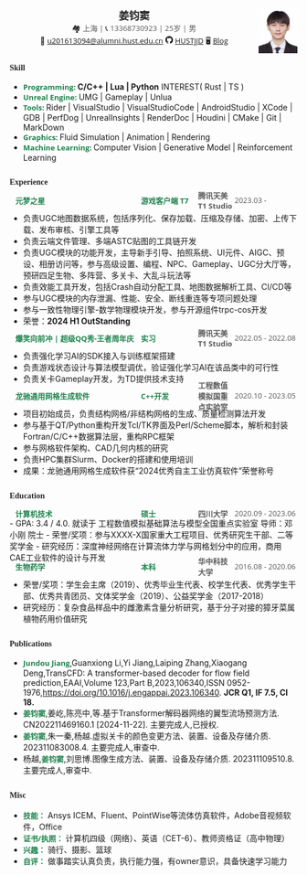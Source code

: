 
<center>
    <div>
        <img src="resoure/avatar.jpg" style="float:right" width="68" height="80"/>
        <span style="font-family:Georgia;font-size:18px;color:#262626;font-weight:bold">姜钧窦</span>
        <br>
        <span style="font-size:13px;">&#x1F3D8;</span> <span style="font-family:Open Sans;font-size:13px;color:#595959;">上海 | </span>
        <span style="font-size:13px;">&#x1F4DE;</span> <span style="font-family:Open Sans;font-size:13px;color:#595959;">13368730923 | 25岁 | 男 </span>
        <br>
        <span style="font-size:13px;">&#x1F4E7;</span> <a href="mailto:u201613094@alumni.hust.edu.cn", style="font-family:Open Sans;font-size:13px;">u201613094@alumni.hust.edu.cn</a>
        </font><img src="resoure/github.jpg" width="13px"> <a href="https://github.com/HUSTJJD", style="font-family:Open Sans;font-size:13px;">HUSTJJD</a>
        <span style="font-size:13px">&#x1F5A5;</span> <a href="https://hustjjd.github.io/", style="font-family:Open Sans;font-size:13px;">Blog</a>
    </div>
</center>

### <span style="font-family:Georgia;font-size:14px;color:#262626"> **Skill** </span>

- <span style="font-size:13px;font-family:Open Sans;font-weight:bold;color:#1d824c;">Programming: </span> **C/C++ | Lua | Python**  INTEREST( Rust | TS )
- <span style="font-size:13px;font-family:Open Sans;font-weight:bold;color:#1d824c;">Unreal Engine: </span> UMG | Gameplay | Unlua
- <span style="font-size:13px;font-family:Open Sans;font-weight:bold;color:#1d824c;">Tools: </span> Rider | VisualStudio | VisualStudioCode | AndroidStudio | XCode | GDB | PerfDog | UnrealInsights | RenderDoc | Houdini | CMake | Git | MarkDown
- <span style="font-size:13px;font-family:Open Sans;font-weight:bold;color:#1d824c;">Graphics: </span> Fluid Simulation | Animation | Rendering
- <span style="font-size:13px;font-family:Open Sans;font-weight:bold;color:#1d824c;">Machine Learning: </span> Computer Vision | Generative Model | Reinforcement Learning

### <span style="font-family:Georgia;font-size:14px;color:#262626"> **Experience** </span>

<div style="display:flex;align-items:center;height:13px;margin-top:10px;">
<span style="text-indent:10px;flex:0 0 230px;font-size:13px;font-family:Open Sans;font-weight:bold;color:#1d824c;"> 元梦之星 </span>
<span style="flex:0 0 100px;font-size:13px;font-family:Open Sans;font-weight:bold;color:#1d824c;"> 游戏客户端 T7 </span>
<span style="flex:1;font-size:13px;font-family:Open Sans;font-weight:bold;color:#595959;"> 腾讯天美 T1 Studio </span>
<span style="flex:0 0 110px;font-size:13px;font-family:Open Sans;color:#595959;float:right"> 2023.03 - </span>
</div>

- 负责UGC地图数据系统，包括序列化、保存加载、压缩及存储、加密、上传下载、发布审核、引擎工具等
- 负责云端文件管理、多端ASTC贴图的工具链开发
- 负责UGC模块的功能开发，主导新手引导、拍照系统、UI元件、AIGC、预设、相册访问等，参与高级设置、编程、NPC、Gameplay、UGC分大厅等，预研四足生物、多阵营、多关卡、大乱斗玩法等
- 负责效能工具开发，包括Crash自动分配工具、地图数据解析工具、CI/CD等
- 参与UGC模块的内存泄漏、性能、安全、断线重连等专项问题处理
- 参与一致性物理引擎-数学物理模块开发，参与开源组件trpc-cos开发
- 荣誉：**2024 H1 OutStanding**

<div style="display:flex;align-items:center;height:13px;">
<span style="text-indent:10px;flex:0 0 230px;font-size:13px;font-family:Open Sans;font-weight:bold;color:#1d824c;"> 爆笑向前冲 | 超级QQ秀-王者周年庆 </span>
<span style="flex:0 0 100px;font-size:13px;font-family:Open Sans;font-weight:bold;color:#1d824c;"> 实习 </span>
<span style="flex:1;font-size:13px;font-family:Open Sans;font-weight:bold;color:#595959;"> 腾讯天美 T1 Studio </span>
<span style="flex:0 0 110px;font-size:13px;font-family:Open Sans;color:#595959;float:right"> 2022.05 - 2022.08 </span>
</div>

- 负责强化学习AI的SDK接入与训练框架搭建
- 负责游戏状态设计与算法模型调优，验证强化学习AI在该品类中的可行性
- 负责关卡Gameplay开发，为TD提供技术支持

<div style="display:flex;align-items:center;height:13px;">
<span style="text-indent:10px;flex:0 0 230px;font-size:13px;font-family:Open Sans;font-weight:bold;color:#1d824c;"> 龙驰通用网格生成软件 </span>
<span style="flex:0 0 100px;font-size:13px;font-family:Open Sans;font-weight:bold;color:#1d824c;"> C++开发 </span>
<span style="flex:1;font-size:13px;font-family:Open Sans;font-weight:bold;color:#595959;"> 工程数值模拟国重点实验室 </span>
<span style="flex:0 0 110px;font-size:13px;font-family:Open Sans;color:#595959;float:right"> 2020.10 - 2023.05 </span>
</div>

- 项目初始成员，负责结构网格/非结构网格的生成、质量检测算法开发
- 参与基于QT/Python重构开发Tcl/TK界面及Perl/Scheme脚本，解析和封装Fortran/C/C++数据算法层，重构RPC框架
- 参与网格软件架构、CAD几何内核的研究
- 负责HPC集群Slurm、Docker的搭建和使用培训
- 成果：龙驰通用网格生成软件获“2024优秀自主工业仿真软件”荣誉称号

### <span style="font-family:Georgia;font-size:14px;color:#262626"> **Education** </span>

<div style="display:flex;align-items:center;height:13px;margin-top:10px;">
<span style="text-indent:10px;flex:0 0 230px;font-size:13px;font-family:Open Sans;font-weight:bold;color:#1d824c;"> 计算机技术 </span>
<span style="flex:0 0 100px;font-size:13px;font-family:Open Sans;font-weight:bold;color:#1d824c;"> 硕士 </span>
<span style="flex:1;font-size:13px;font-family:Open Sans;font-weight:bold;color:#595959;"> 四川大学 </span>
<span style="flex:0 0 110px;font-size:13px;font-family:Open Sans;color:#595959;float:right"> 2020.09 - 2023.06 </span>
</div>
- GPA: 3.4 / 4.0. 就读于 工程数值模拟基础算法与模型全国重点实验室 导师：邓小刚 院士
- 荣誉/奖项：参与XXXX-X国家重大工程项目、优秀研究生干部、二等奖学金
- 研究经历：深度神经网络在计算流体力学与网格划分中的应用，商用CAE工业软件的设计与开发

<div style="display:flex;align-items:center;height:13px;">
<span style="text-indent:10px;flex:0 0 230px;font-size:13px;font-family:Open Sans;font-weight:bold;color:#1d824c;"> 生物药学 </span>
<span style="flex:0 0 100px;font-size:13px;font-family:Open Sans;font-weight:bold;color:#1d824c;"> 本科 </span>
<span style="flex:1;font-size:13px;font-family:Open Sans;font-weight:bold;color:#595959;"> 华中科技大学 </span>
<span style="flex:0 0 110px;font-size:13px;font-family:Open Sans;color:#595959;float:right"> 2016.08 - 2020.06 </span>
</div>

- 荣誉/奖项：学生会主席（2019）、优秀毕业生代表、校学生代表、优秀学生干部、优秀共青团员、文体奖学金（2019）、公益奖学金（2017-2018）
- 研究经历：复杂食品样品中的雌激素含量分析研究，基于分子对接的獐牙菜属植物药用价值研究

### <span style="font-family:Georgia;font-size:14px;color:#262626"> **Publications** </span>

- <span style="font-size:13px;font-family:Open Sans;font-weight:bold;color:#1d824c;">Jundou Jiang</span>,Guanxiong Li,Yi Jiang,Laiping Zhang,Xiaogang Deng,TransCFD: A transformer-based decoder for flow field prediction,EAAI,Volume 123,Part B,2023,106340,ISSN 0952-1976,https://doi.org/10.1016/j.engappai.2023.106340. **JCR Q1, IF 7.5, CI 18.**
- <span style="font-size:13px;font-family:Open Sans;font-weight:bold;color:#1d824c;">姜钧窦</span>,姜屹,陈亮中,等.基于Transformer解码器网络的翼型流场预测方法. CN202211469160.1 [2024-11-22]. 主要完成人,已授权.
- <span style="font-size:13px;font-family:Open Sans;font-weight:bold;color:#1d824c;">姜钧窦</span>,朱一秦,杨越.虚拟关卡的颜色变更方法、装置、设备及存储介质. 202311083008.4. 主要完成人,审查中.
- 杨越,<span style="font-size:13px;font-family:Open Sans;font-weight:bold;color:#1d824c;">姜钧窦</span>,刘思博.图像生成方法、装置、设备及存储介质. 202311109510.8. 主要完成人,审查中.

### <span style="font-family:Georgia;font-size:14px;color:#262626"> **Misc** </span>

- <span style="font-size:13px;font-family:Open Sans;font-weight:bold;color:#1d824c;">技能：</span> Ansys ICEM、Fluent、PointWise等流体仿真软件，Adobe音视频软件，Office
- <span style="font-size:13px;font-family:Open Sans;font-weight:bold;color:#1d824c;">证书/执照：</span> 计算机四级（网络）、英语（CET-6）、教师资格证（高中物理）
- <span style="font-size:13px;font-family:Open Sans;font-weight:bold;color:#1d824c;">兴趣：</span> 骑行、摄影、篮球
- <span style="font-size:13px;font-family:Open Sans;font-weight:bold;color:#1d824c;">自评：</span> 做事踏实认真负责，执行能力强，有owner意识，具备快速学习能力

